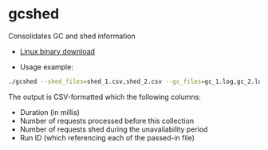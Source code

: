# gcshed

Consolidates GC and shed information

* [Linux binary download](https://drive.google.com/open?id=1d7bPdFvMxL_u3nPFjN3wLar3CVt46L1v)

* Usage example:

```sh
./gcshed --shed_files=shed_1.csv,shed_2.csv --gc_files=gc_1.log,gc_2.log,gc_3.log
 ```

The output is CSV-formatted which the following columns:
* Duration (in millis)
* Number of requests processed before this collection
* Number of requests shed during the unavailability period
* Run ID (which referencing each of the passed-in file)